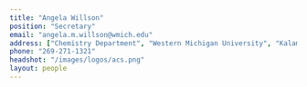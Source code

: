 ```yaml
---
title: "Angela Willson"
position: "Secretary"
email: "angela.m.willson@wmich.edu"
address: ["Chemistry Department", "Western Michigan University", "Kalamazoo MI 49008"]
phone: "269-271-1321"
headshot: "/images/logos/acs.png"
layout: people
---
```


<!-- insert bio here -->